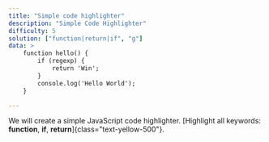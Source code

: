 ```yaml
---
title: "Simple code highlighter"
description: "Simple Code Highlighter"
difficulty: 5
solution: ["function|return|if", "g"]
data: > 
    function hello() {
        if (regexp) {
            return 'Win';
        }
        console.log('Hello World');
    }

---
```


We will create a simple JavaScript code highlighter. [Highlight all keywords: **function**, **if**, **return**]{class="text-yellow-500"}.